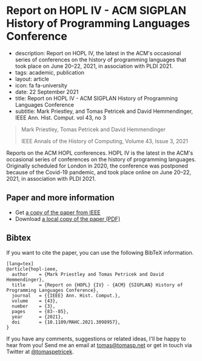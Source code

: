# Report on HOPL IV - ACM SIGPLAN History of Programming Languages Conference

 - description: Report on HOPL IV, the latest in the ACM's occasional series of
    conferences on the history of programming languages that took place on June 20–22,
    2021, in association with PLDI 2021.
 - tags: academic, publication
 - layout: article
 - icon: fa fa-university
 - date: 22 September 2021
 - title: Report on HOPL IV - ACM SIGPLAN History of Programming Languages Conference
 - subtitle: Mark Priestley, and Tomas Petricek and David Hemmendinger, IEEE Ann. Hist. Comput. vol 43, no 3

> Mark Priestley, Tomas Petricek and David Hemmendinger
>
> IEEE Annals of the History of Computing, Volume 43, Issue 3, 2021

Reports on the ACM HOPL conferences. HOPL IV is the latest in the ACM's occasional series of
conferences on the history of programming languages. Originally scheduled for London in 2020, the
conference was postponed because of the Covid-19 pandemic, and took place online on June 20–22,
2021, in association with PLDI 2021.

## Paper and more information

 - Get [a copy of the paper from IEEE](https://ieeexplore.ieee.org/document/9546088)
 - Download [a local copy of the paper (PDF)](hopl-iv.pdf)

## <a id="cite">Bibtex</a>
If you want to cite the paper, you can use the following BibTeX information.

    [lang=tex]
    @article{hopl-ieee,
      author    = {Mark Priestley and Tomas Petricek and David Hemmendinger},
      title     = {Report on {HOPL} {IV} - {ACM} {SIGPLAN} History of Programming Languages Conference},
      journal   = {{IEEE} Ann. Hist. Comput.},
      volume    = {43},
      number    = {3},
      pages     = {83--85},
      year      = {2021},
      doi       = {10.1109/MAHC.2021.3098957},
    }

If you have any comments, suggestions or related ideas, I'll be happy to
hear from you! Send me an email at [tomas@tomasp.net](mailto:tomas@tomasp.net)
or get in touch via Twitter at [@tomaspetricek](http://twitter.com/tomaspetricek).
